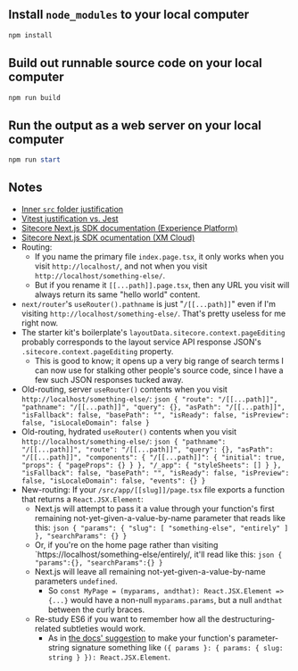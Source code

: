 
## Install `node_modules` to your local computer

```powershell
npm install
```

## Build out runnable source code on your local computer

```powershell
npm run build
```

## Run the output as a web server on your local computer

```powershell
npm run start
```

## Notes

* [Inner `src` folder justification](https://www.reddit.com/r/nextjs/comments/14fd1kl/comment/jp5gamb/)
* [Vitest justification vs. Jest](https://www.reddit.com/r/reactjs/comments/10zyse3/is_jest_still_faster_than_vitest/)
* [Sitecore Next.js SDK documentation (Experience Platform)](https://doc.sitecore.com/xp/en/developers/hd/22/sitecore-headless-development/sitecore-javascript-rendering-sdk--jss--for-next-js.html)
* [Sitecore Next.js SDK ocumentation (XM Cloud)](https://doc.sitecore.com/xmc/en/developers/xm-cloud/sitecore-javascript-rendering-sdk--jss--for-next-js.html)
* Routing:
    * If you name the primary file `index.page.tsx`, it only works when you visit `http://localhost/`, and not when you visit `http://localhost/something-else/`.
    * But if you rename it `[[...path]].page.tsx`, then any URL you visit will always return its same "hello world" content.
* `next/router`'s `useRouter().pathname` is just "`/[[...path]]`" even if I'm visiting `http://localhost/something-else/`.  That's pretty useless for me right now.
* The starter kit's boilerplate's `layoutData.sitecore.context.pageEditing` probably corresponds to the layout service API response JSON's `.sitecore.context.pageEditing` property.
    * This is good to know; it opens up a very big range of search terms I can now use for stalking other people's source code, since I have a few such JSON responses tucked away.
* Old-routing, server `useRouter()` contents when you visit `http://localhost/something-else/`:
        ```json
        {
            "route": "/[[...path]]",
            "pathname": "/[[...path]]",
            "query": {},
            "asPath": "/[[...path]]",
            "isFallback": false,
            "basePath": "",
            "isReady": false,
            "isPreview": false,
            "isLocaleDomain": false
        }
        ```
* Old-routing, hydrated `useRouter()` contents when you visit `http://localhost/something-else/`:
        ```json
        {
            "pathname": "/[[...path]]",
            "route": "/[[...path]]",
            "query": {},
            "asPath": "/[[...path]]",
            "components": {
                "/[[...path]]": {
                    "initial": true,
                    "props": {
                        "pageProps": {}
                    }
                },
                "/_app": {
                    "styleSheets": []
                }
            },
            "isFallback": false,
            "basePath": "",
            "isReady": false,
            "isPreview": false,
            "isLocaleDomain": false,
            "events": {}
        }
        ```
* New-routing:  If your  `/src/app/[[slug]]/page.tsx` file exports a function that returns a `React.JSX.Element`:
    * Next.js will attempt to pass it a value through your function's first remaining not-yet-given-a-value-by-name parameter that reads like this:
            ```json
            {
                "params": {
                    "slug": [
                        "something-else",
                        "entirely"
                    ]
                },
                "searchParams": {}
            }
            ```
    * Or, if you're on the home page rather than visiting `https://localhost/something-else/entirely/, it'll read like this:
            ```json
            {
                "params":{},
                "searchParams":{}
            }
            ```
    * Next.js will leave all remaining not-yet-given-a-value-by-name parameters `undefined`.
        * So `const MyPage = (myparams, andthat): React.JSX.Element => {...}` would have a non-null `myparams.params`, but a null `andthat` between the curly braces.
    * Re-study ES6 if you want to remember how all the destructuring-related subtleties would work.
        * As in [the docs' suggestion](https://nextjs.org/docs/app/building-your-application/routing/dynamic-routes#typescript) to make your function's parameter-string signature something like `({ params }: { params: { slug: string } }): React.JSX.Element`.


